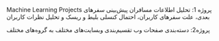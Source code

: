 Machine Learning Projects
پروژه 1: تحلیل اطلاعات مسافران
پیش‌بینی سفرهای بعدی، علت سفرهای کاربران، احتمال کنسلی بلیط و ریسک و تحلیل نظرات کاربران


پروژه2: دسته‌بندی صفحات وب
تقسیم‌بندی وبسایت‌های مختلف به گروه‌های مختلف

